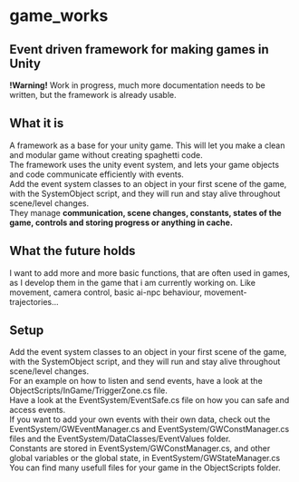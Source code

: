 # game_works
 ## Event driven framework for making games in Unity
 
 **!Warning!** Work in progress, much more documentation needs to be written, but the framework is already usable.<br>
 
## What it is

A framework as a base for your unity game. This will let you make a clean and modular game without creating spaghetti code.<br>
The framework uses the unity event system, and lets your game objects and code communicate efficiently with events.<br>
Add the event system classes to an object in your first scene of the game, with the SystemObject script, and they will run and stay alive throughout scene/level changes.<br>
They manage **communication, scene changes, constants, states of the game, controls and storing progress or anything in cache.**<br>


## What the future holds

I want to add more and more basic functions, that are often used in games, as I develop them in the game that i am currently working on. Like movement, camera control, basic ai-npc behaviour, movement-trajectories...

## Setup

Add the event system classes to an object in your first scene of the game, with the SystemObject script, and they will run and stay alive throughout scene/level changes.<br>
For an example on how to listen and send events, have a look at the ObjectScripts/InGame/TriggerZone.cs file.<br>
Have a look at the EventSystem/EventSafe.cs file on how you can safe and access events.<br>
If you want to add your own events with their own data, check out the EventSystem/GWEventManager.cs and EventSystem/GWConstManager.cs files and the EventSystem/DataClasses/EventValues folder.<br>
Constants are stored in EventSystem/GWConstManager.cs, and other global variables or the global state, in EventSystem/GWStateManager.cs<br>
You can find many usefull files for your game in the ObjectScripts folder.<br>